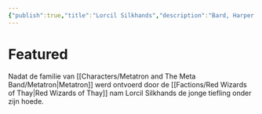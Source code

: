 ```yaml
---
{"publish":true,"title":"Lorcil Silkhands","description":"Bard, Harper agent","created":"2025-07-16T15:12:17.917+02:00","modified":"2025-07-16T20:41:12.190+02:00","cssclasses":""}
---
```




# Featured



Nadat de familie van [[Characters/Metatron and The Meta Band/Metatron\|Metatron]] werd ontvoerd door de [[Factions/Red Wizards of Thay\|Red Wizards of Thay]] nam Lorcil Silkhands de jonge tiefling onder zijn hoede. 